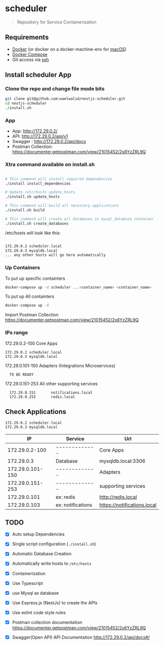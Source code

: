 # scheduler
> Repository for Service Containerization

## Requirements
* [Docker](https://docs.docker.com/install/overview/) (or docker on a docker-machine-env for [macOS](https://docs.docker.com/machine/))
* [Docker Compose](https://docs.docker.com/compose/install/)
* Git access via [ssh](https://help.github.com/en/articles/connecting-to-github-with-ssh)

## Install scheduler App
### Clone the repo and change file mode bits

```bash
git clone git@github.com:waelwalid/nestjs-scheduler.git
cd nestjs-scheduler
./install.sh
```
### App
- App: http://172.29.0.2/
- API: http://172.29.0.2/api/v1
- Swagger : http://172.29.0.2/api/docs
- Postman Collection: https://documenter.getpostman.com/view/21015452/2s8YzZRL9Q


### Xtra command available on install.sh
```bash

# This commend will install required dependencies
./install install_dependencies

# Update /etc/hosts update_hosts
./install.sh update_hosts

# This commend will build all necessary applications
./install.sh build

# This commend will create all databases in mysql_database container
./install.sh create_databases


```

/etc/hosts will look like this:

```bash

172.29.0.2 scheduler.local
172.29.0.3 mysqldb.local
... any other hosts will go here automatically

```

### Up Containers

To put up specific containters
```bash
docker-compose up -d scheduler ...<container_name> <container_name> 
```

To put up All containters
```bash
docker-compose up -d
```

Import Postman Collection
https://documenter.getpostman.com/view/21015452/2s8YzZRL9Q

### IPs range

172.29.0.2-100 Core Apps

	172.29.0.2 scheduler.local
	172.29.0.3 mysqldb.local


172.29.0.101-150 Adapters (Integrations Microservices)

      TO BE READY 


172.29.0.151-253 All other supporting services

      172.29.0.151       notifications.local
      172.29.0.253       redis.local


## Check Applications
    172.29.0.2 scheduler.local
	172.29.0.3 mysqldb.local
| IP | Service | Url |
| ------------- | ------------- | -------------       |
| 172.29.0.2-100 | ------------- | Core Apps          |
|  172.29.0.3 | Database |  mysqldb.local:3306           |
| 172.29.0.101-150 | ------------- | Adapters               |
| 172.29.0.151-253  | ------------- | supporting services                |
|  172.29.0.101 | ex: redis | <http://redis.local>          |
|  172.29.0.103 | ex: notifications | <https://notifications.local>              |




## TODO
- [x] Auto setup Dependencies
- [x] Single script configuration (```./install.sh```)
- [x] Automatic Database Creation
- [x] Automatically write hosts to `/etc/hosts`
- [x] Containerization
- [x] Use Typescript
- [x] use Mysql as database
- [x] Use Express.js (NestJs) to create the APIs 
- [x] Use eslint code style rules
- [x] Postman collection documentation https://documenter.getpostman.com/view/21015452/2s8YzZRL9Q
- [x] Swagger(Open API) API Documentation http://172.29.0.2/api/docs#/

